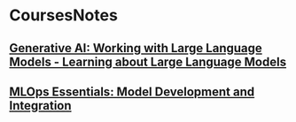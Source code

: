 # CoursesNotes

## [Generative AI: Working with Large Language Models - Learning about Large Language Models](https://github.com/gjkaur/CoursesNotes/tree/main/Generative%20AI%3A%20Working%20with%20Large%20Language%20Models)

## [MLOps Essentials: Model Development and Integration](https://github.com/gjkaur/CoursesNotes/tree/main/MLOps%20Essentials%3A%20Model%20Development%20and%20Integration)
